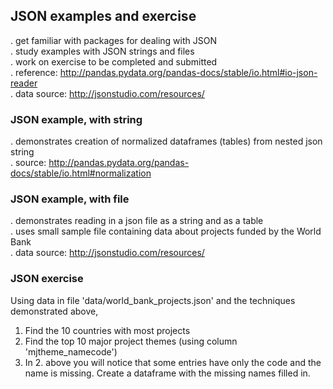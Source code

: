 ## JSON examples and exercise
. get familiar with packages for dealing with JSON  
. study examples with JSON strings and files  
. work on exercise to be completed and submitted  
. reference: http://pandas.pydata.org/pandas-docs/stable/io.html#io-json-reader  
. data source: http://jsonstudio.com/resources/  
### JSON example, with string
. demonstrates creation of normalized dataframes (tables) from nested json string  
. source: http://pandas.pydata.org/pandas-docs/stable/io.html#normalization  
### JSON example, with file
. demonstrates reading in a json file as a string and as a table  
. uses small sample file containing data about projects funded by the World Bank  
. data source: http://jsonstudio.com/resources/
### JSON exercise
Using data in file 'data/world_bank_projects.json' and the techniques demonstrated above,
1. Find the 10 countries with most projects
2. Find the top 10 major project themes (using column 'mjtheme_namecode')
3. In 2. above you will notice that some entries have only the code and the name is missing. Create a dataframe with the missing names filled in.

